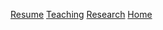 <a class="normal right" href="/assets/files/Resume.pdf" target="_blank">Resume</a>
<a class="normal" href="/teaching/">Teaching</a>
<a class="normal" href="/research/">Research</a>
<a class="normal" href="/">Home</a>
